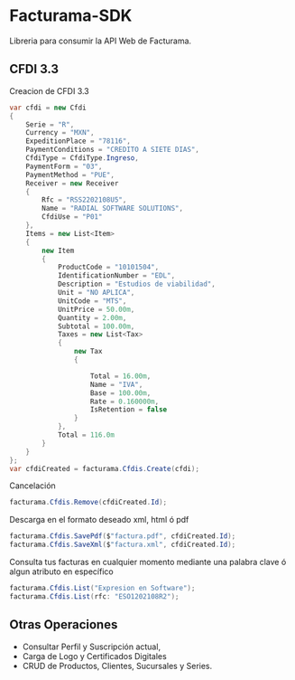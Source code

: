 # Facturama-SDK
Libreria para consumir la API Web de Facturama.
## CFDI 3.3
Creacion de CFDI 3.3
```cs
var cfdi = new Cfdi
{
    Serie = "R",
    Currency = "MXN",
    ExpeditionPlace = "78116",
    PaymentConditions = "CREDITO A SIETE DIAS",
    CfdiType = CfdiType.Ingreso,
    PaymentForm = "03",
    PaymentMethod = "PUE",
    Receiver = new Receiver
    {
        Rfc = "RSS2202108U5",
        Name = "RADIAL SOFTWARE SOLUTIONS",
        CfdiUse = "P01"
    },
    Items = new List<Item>
    {
        new Item
        {
            ProductCode = "10101504",
            IdentificationNumber = "EDL",
            Description = "Estudios de viabilidad",
            Unit = "NO APLICA",
            UnitCode = "MTS",
            UnitPrice = 50.00m,
            Quantity = 2.00m,
            Subtotal = 100.00m,
            Taxes = new List<Tax>
            {
                new Tax
                {

                    Total = 16.00m,
                    Name = "IVA",
                    Base = 100.00m,
                    Rate = 0.160000m,
                    IsRetention = false
                }
            },
            Total = 116.0m
        }
    }
};
var cfdiCreated = facturama.Cfdis.Create(cfdi);
```
Cancelación
```.cs
facturama.Cfdis.Remove(cfdiCreated.Id);
```
Descarga en el formato deseado xml, html ó pdf
```.cs
facturama.Cfdis.SavePdf($"factura.pdf", cfdiCreated.Id);
facturama.Cfdis.SaveXml($"factura.xml", cfdiCreated.Id);
```
Consulta tus facturas en cualquier momento mediante una palabra clave ó algun atributo en específico
```.cs
facturama.Cfdis.List("Expresion en Software");
facturama.Cfdis.List(rfc: "ESO1202108R2");
```

## Otras Operaciones
* Consultar Perfil y Suscripción actual,
* Carga de Logo y Certificados Digitales
* CRUD de Productos, Clientes, Sucursales y Series.
